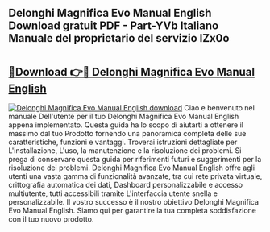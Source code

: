## Delonghi Magnifica Evo Manual English Download gratuit PDF - Part-YVb Italiano Manuale del proprietario del servizio lZx0o

# <h2><a href="http://dfd41cp.blite.top/?on=Delonghi+Magnifica+Evo+Manual+English">🔗Download 👉🔴 Delonghi Magnifica Evo Manual English</a></h2>

[![Delonghi Magnifica Evo Manual English download](https://i.imgur.com/lujVjoI.png)](http://dfd41cp.blite.top/?on=Delonghi+Magnifica+Evo+Manual+English)
Ciao e benvenuto nel manuale Dell'utente per il tuo Delonghi Magnifica Evo Manual English appena implementato. Questa guida ha lo scopo di aiutarti a ottenere il massimo dal tuo Prodotto fornendo una panoramica completa delle sue caratteristiche, funzioni e vantaggi. Troverai istruzioni dettagliate per L'installazione, L'uso, la manutenzione e la risoluzione dei problemi. Si prega di conservare questa guida per riferimenti futuri e suggerimenti per la risoluzione dei problemi. Delonghi Magnifica Evo Manual English offre agli utenti una vasta gamma di funzionalità avanzate, tra cui rete privata virtuale, crittografia automatica dei dati, Dashboard personalizzabile e accesso multiutente, tutti accessibili tramite L'interfaccia utente snella e personalizzabile. Il vostro successo è il nostro obiettivo Delonghi Magnifica Evo Manual English. Siamo qui per garantire la tua completa soddisfazione con il tuo nuovo prodotto.
